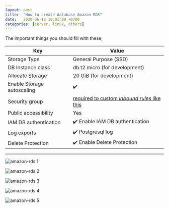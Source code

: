 ```yaml
---
layout: post
title:  "How to create database Amazon RDS"
date:   2020-06-12 10:03:00 +0700
categories: [server, linux, others]
---
```



The important things you should fill with these;

| Key                        | Value                                                                          |
|----------------------------|--------------------------------------------------------------------------------|
| Storage Type               | General Purpose (SSD)                                                          |
| DB Instance class          | db.t2.micro (for development)                                                  |
| Allocate Storage           | 20 GiB (for development)                                                       |
| Enable Storage autoscaling | :heavy_check_mark:                                                             |
| Security group             | [required to custom _inbound rules_ like this](https://raw.githubusercontent.com/js-min-terry/js-min-terry.github.io/master/static/img/_posts/siap-security-group.png)   |
| Public accessibility       | Yes                                                                            |
| IAM DB authentication      | :heavy_check_mark: Enable IAM DB authentication                                |
| Log exports                | :heavy_check_mark: Postgresql log                                              |
| Delete Protection          | :heavy_check_mark: Enable Delete Protection                                    |


----------------------------------------


![amazon-rds 1](https://raw.githubusercontent.com/js-min-terry/js-min-terry.github.io/master/static/img/_posts/amazon-rds1.png)

![amazon-rds 2](https://raw.githubusercontent.com/js-min-terry/js-min-terry.github.io/master/static/img/_posts/amazon-rds2.png)

![amazon-rds 3](https://raw.githubusercontent.com/js-min-terry/js-min-terry.github.io/master/static/img/_posts/amazon-rds3.png)

![amazon-rds 4](https://raw.githubusercontent.com/js-min-terry/js-min-terry.github.io/master/static/img/_posts/amazon-rds4.png)

![amazon-rds 5](https://raw.githubusercontent.com/js-min-terry/js-min-terry.github.io/master/static/img/_posts/amazon-rds5.png)

